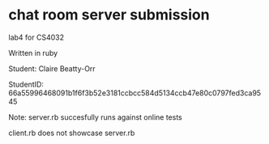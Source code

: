 # chat room server submission

lab4 for CS4032

Written in ruby

Student: Claire Beatty-Orr

StudentID: 66a55996468091b1f6f3b52e3181ccbcc584d5134ccb47e80c0797fed3ca9545


Note: server.rb succesfully runs against online tests

client.rb does not showcase server.rb